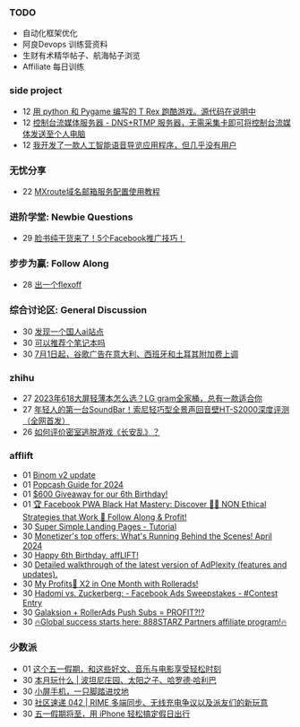 ### TODO
-  自动化框架优化
-  阿良Devops 训练营资料
-  生财有术精华帖子、航海帖子浏览
-  Affiliate 每日训练

### side project
<!-- sideproject:START -->
-  12 [用 python 和 Pygame 编写的 T Rex 跑酷游戏。源代码在说明中](https://www.youtube.com/watch?v=pZySIXSelCA)
-  12 [控制台流媒体服务器 - DNS+RTMP 服务器，无需采集卡即可将控制台流媒体发送至个人电脑](https://github.com/Aioros/console-streaming-server)
-  12 [我开发了一款人工智能语音导览应用程序，但几乎没有用户](https://www.reddit.com/r/SideProject/comments/18gpp0e/ive_built_an_ai_audio_tour_app_but_have_almost_no/)<!-- sideproject:END -->


### 无忧分享
<!-- ruyo:START -->
-  22 [MXroute域名邮箱服务配置使用教程](https://51.ruyo.net/18648.html)<!-- ruyo:END -->

### 进阶学堂: Newbie Questions
<!-- advertcn1:START -->
-  29 [脸书纯干货来了！5个Facebook推广技巧！](https://www.advertcn.com/thread-114858-1-1.html)<!-- advertcn1:END -->

### 步步为赢: Follow Along
<!-- advertcn2:START -->
-  28 [出一个flexoff](https://www.advertcn.com/thread-114847-1-1.html)<!-- advertcn2:END -->

### 综合讨论区: General Discussion
<!-- advertcn3:START -->
-  30 [发现一个国人ai站点](https://www.advertcn.com/thread-114879-1-1.html)
-  30 [可以推荐个笔记本吗](https://www.advertcn.com/thread-114878-1-1.html)
-  30 [7月1日起，谷歌广告在意大利、西班牙和土耳其附加费上调](https://www.advertcn.com/thread-114876-1-1.html)<!-- advertcn3:END -->


### zhihu
<!-- zhihu:START -->
-  27 [2023年618大屏轻薄本怎么选？LG gram全家桶，总有一款适合你](http://zhuanlan.zhihu.com/p/632641888?utm_campaign=rss&utm_medium=rss&utm_source=rss&utm_content=title)
-  27 [年轻人的第一台SoundBar！索尼轻巧型全景声回音壁HT-S2000深度评测（全网首发）](http://zhuanlan.zhihu.com/p/630990296?utm_campaign=rss&utm_medium=rss&utm_source=rss&utm_content=title)
-  26 [如何评价密室逃脱游戏《长安乱》？](http://www.zhihu.com/question/563950552/answer/3045961312?utm_campaign=rss&utm_medium=rss&utm_source=rss&utm_content=title)<!-- zhihu:END -->

### afflift
<!-- afflift:START -->
-  01 [Binom v2 update](https://afflift.com/f/threads/binom-v2-update.11909/)
-  01 [Popcash Guide for 2024](https://afflift.com/f/threads/popcash-guide-for-2024.13054/)
-  01 [$600 Giveaway for our 6th Birthday!](https://afflift.com/f/threads/600-giveaway-for-our-6th-birthday.13055/)
-  01 [🏆 Facebook PWA Black Hat Mastery: Discover 🏴‍☠️ NON Ethical Strategies that Work 💸 Follow Along &amp; Profit!](https://afflift.com/f/threads/%F0%9F%8F%86-facebook-pwa-black-hat-mastery-discover-%F0%9F%8F%B4%E2%80%8D%E2%98%A0%EF%B8%8F-non-ethical-strategies-that-work-%F0%9F%92%B8-follow-along-profit.13056/)
-  30 [Super Simple Landing Pages - Tutorial](https://afflift.com/f/threads/super-simple-landing-pages-tutorial.10696/)
-  30 [Monetizer&#39;s top offers: What&#39;s Running Behind the Scenes! April 2024](https://afflift.com/f/threads/monetizers-top-offers-whats-running-behind-the-scenes-april-2024.13052/)
-  30 [Happy 6th Birthday, affLIFT!](https://afflift.com/f/threads/happy-6th-birthday-afflift.13053/)
-  30 [Detailed walkthrough of the latest version of AdPlexity &lpar;features and updates&rpar;.](https://afflift.com/f/threads/detailed-walkthrough-of-the-latest-version-of-adplexity-features-and-updates.12997/)
-  30 [My Profits🤑 X2 in One Month with Rollerads!](https://afflift.com/f/threads/my-profits%F0%9F%A4%91-x2-in-one-month-with-rollerads.12791/)
-  30 [Hadomi vs. Zuckerberg: - Facebook Ads Sweepstakes - #Contest Entry](https://afflift.com/f/threads/hadomi-vs-zuckerberg-facebook-ads-sweepstakes-contest-entry.12846/)
-  30 [Galaksion + RollerAds Push Subs = PROFIT?!?](https://afflift.com/f/threads/galaksion-rollerads-push-subs-profit.13030/)
-  30 [🔥Global success starts here: 888STARZ Partners affiliate program!🔥](https://afflift.com/f/threads/%F0%9F%94%A5global-success-starts-here-888starz-partners-affiliate-program-%F0%9F%94%A5.12803/)<!-- afflift:END -->

### 少数派
<!-- sspai:START -->
-  01 [这个五一假期，和这些好文、音乐与电影享受轻松时刻](https://sspai.com/post/79515)
-  30 [本月玩什么 | 波坦尼庄园、太阳之子、哈罗德·哈利巴](https://sspai.com/post/88489)
-  30 [小屏手机，一只脚踏进坟地](https://sspai.com/prime/story/small-phones-the-demise-of)
-  30 [社区速递 042 | RIME 多端同步、无线充电争议以及派友们的新玩意](https://sspai.com/post/88483)
-  30 [五一假期将至，用 iPhone 轻松搞定假日出行](https://sspai.com/post/88452)<!-- sspai:END -->
